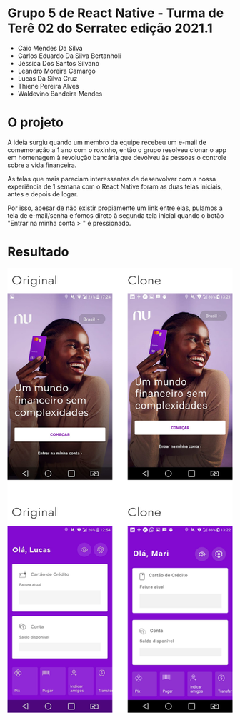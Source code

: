 # Grupo 5 de React Native - Turma de Terê 02 do Serratec edição 2021.1

* Caio Mendes Da Silva
* Carlos Eduardo Da Silva Bertanholi
* Jéssica Dos Santos Silvano
* Leandro Moreira Camargo
* Lucas Da Silva Cruz
* Thiene Pereira Alves
* Waldevino Bandeira Mendes


# O projeto

A ideia surgiu quando um membro da equipe recebeu um e-mail de comemoração a 1 ano com o roxinho, então o grupo resolveu clonar o app em homenagem à revolução bancária que devolveu às pessoas o controle sobre a vida financeira.

As telas que mais pareciam interessantes de desenvolver com a nossa experiência de 1 semana com o React Native foram as duas telas iniciais, antes e depois de logar.

Por isso, apesar de não existir propiamente um link entre elas, pulamos a tela de e-mail/senha e fomos direto à segunda tela inicial quando o botão "Entrar na minha conta > " é pressionado.


# Resultado

![Telas originais e clonadas](src/images/screenshots/antes-depois.png)
